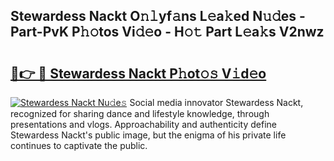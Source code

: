 ## Stewardess Nackt O𝚗𝚕yf𝚊ns L𝚎a𝚔ed N𝚞𝚍es - Part-PvK P𝚑𝚘tos Vi𝚍𝚎o - H𝚘𝚝 Part L𝚎a𝚔s V2nwz

# <h2><a href="http://kf4e1ng.oniu.top/?m=Stewardess+Nackt">🔗👉 🔴 Stewardess Nackt P𝚑ot𝚘𝚜 V𝚒d𝚎o</a></h2>

[![Stewardess Nackt Nu𝚍e𝚜](https://i.imgur.com/0qMVB7G.gif)](http://kf4e1ng.oniu.top/?m=Stewardess+Nackt)
Social media innovator Stewardess Nackt, recognized for sharing dance and lifestyle knowledge, through presentations and vlogs. Approachability and authenticity define Stewardess Nackt's public image, but the enigma of his private life continues to captivate the public.  
